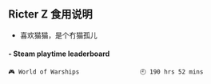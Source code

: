 ## Ricter Z 食用说明
- 喜欢猫猫，是个冇猫孤儿

<!-- steam-box start -->
#### - Steam playtime leaderboard
```text
🎮 World of Warships                 🕘 190 hrs 52 mins
```
<!-- Powered by https://github.com/YouEclipse/steam-box . -->
<!-- steam-box end -->
